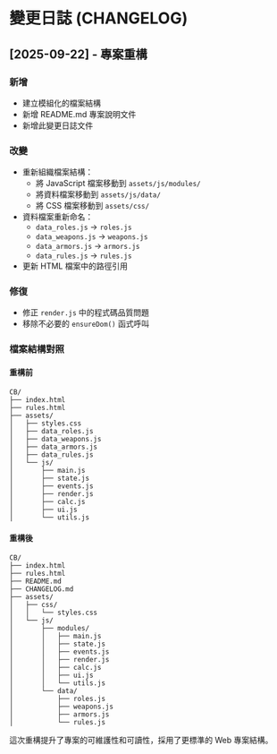 # 變更日誌 (CHANGELOG)

## [2025-09-22] - 專案重構

### 新增
- 建立模組化的檔案結構
- 新增 README.md 專案說明文件
- 新增此變更日誌文件

### 改變
- 重新組織檔案結構：
  - 將 JavaScript 檔案移動到 `assets/js/modules/` 
  - 將資料檔案移動到 `assets/js/data/`
  - 將 CSS 檔案移動到 `assets/css/`
- 資料檔案重新命名：
  - `data_roles.js` → `roles.js`
  - `data_weapons.js` → `weapons.js`
  - `data_armors.js` → `armors.js`
  - `data_rules.js` → `rules.js`
- 更新 HTML 檔案中的路徑引用

### 修復
- 修正 `render.js` 中的程式碼品質問題
- 移除不必要的 `ensureDom()` 函式呼叫

### 檔案結構對照

#### 重構前
```
CB/
├── index.html
├── rules.html
├── assets/
│   ├── styles.css
│   ├── data_roles.js
│   ├── data_weapons.js
│   ├── data_armors.js
│   ├── data_rules.js
│   └── js/
│       ├── main.js
│       ├── state.js
│       ├── events.js
│       ├── render.js
│       ├── calc.js
│       ├── ui.js
│       └── utils.js
```

#### 重構後
```
CB/
├── index.html
├── rules.html
├── README.md
├── CHANGELOG.md
├── assets/
│   ├── css/
│   │   └── styles.css
│   └── js/
│       ├── modules/
│       │   ├── main.js
│       │   ├── state.js
│       │   ├── events.js
│       │   ├── render.js
│       │   ├── calc.js
│       │   ├── ui.js
│       │   └── utils.js
│       └── data/
│           ├── roles.js
│           ├── weapons.js
│           ├── armors.js
│           └── rules.js
```

這次重構提升了專案的可維護性和可讀性，採用了更標準的 Web 專案結構。